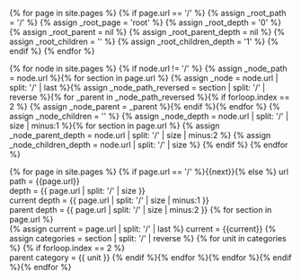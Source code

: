 ---
---

<!--- ROOT --->
{% for page in site.pages %}
{% if page.url == '/' %}
{% assign _root_path = '/' %}
{% assign _root_page = 'root' %}
{% assign _root_depth = '0' %}
{% assign _root_parent = nil %}
{% assign _root_parent_depth = nil %}
{% assign _root_children = '' %}
{% assign _root_children_depth = '1' %}
{% endif %}
{% endfor %}

<!--- LOOP --->
{% for node in site.pages %}
{% if node.url != '/' %}
{% assign _node_path = node.url %}{% for section in page.url %} 
{% assign _node = node.url | split: '/' | last %}{% assign _node_path_reversed = section | split: '/' | reverse %}{% for _parent in _node_path_reversed %}{% if forloop.index == 2 %}
{% assign _node_parent = _parent %}{% endif %}{% endfor %}
{% assign _node_children = '' %}
{% assign _node_depth = node.url | split: '/' | size | minus:1 %}{% for section in page.url %}
{% assign _node_parent_depth =  node.url | split: '/' | size | minus:2 %}
{% assign _node_children_depth = node.url | split: '/' | size %}
{% endif %}
{% endfor %}

<!--- LOOP --->
<!--- url --->
<!--- name --->
<!--- depth--->
<!--- parent --->
<!--- parent depth --->
<!--- children --->
<!--- children depth --->

{% for page in site.pages %}
{% if page.url == '/' %}{{next}}{% else %}
url path = {{page.url}}  
depth = {{ page.url | split: '/' | size }}  
current depth = {{ page.url | split: '/' | size | minus:1 }}  
parent depth = {{ page.url | split: '/' | size | minus:2 }}
{% for section in page.url %}  
{% assign current = page.url | split: '/' | last %}
current = {{current}}
{% assign categories = section | split: '/' | reverse %}
{% for unit in categories %}
{% if forloop.index == 2 %}  
parent category = {{ unit }}
{% endif %}{% endfor %}{% endfor %}{% endif %}{% endfor %}

